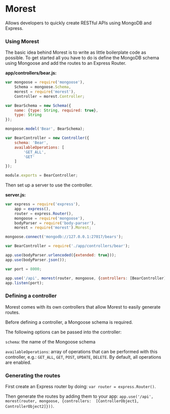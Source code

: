 # Morest #

Allows developers to quickly create RESTful APIs using MongoDB and Express.

### Using Morest ###

The basic idea behind Morest is to write as little boilerplate code as possible. To get started all you have to do is
define the MongoDB schema using Mongoose and add the routes to an Express Router.
 
**app/controllers/bear.js:**

```javascript
var mongoose = require('mongoose'), 
    Schema = mongoose.Schema,
    morest = require('morest'),
    Controller = morest.Controller;

var BearSchema = new Schema({
    name: {type: String, required: true},
    type: String
});

mongoose.model('Bear', BearSchema);

var BearController = new Controller({
    schema: 'Bear',
    availableOperations: [
        'GET_ALL',
        'GET'
    ]
});

module.exports = BearController;
```

Then set up a server to use the controller.

**server.js:**

```javascript
var express = require('express'),
    app = express(),
    router = express.Router(),
    mongoose = require('mongoose'),
    bodyParser = require('body-parser'),
    morest = require('morest').Morest;

mongoose.connect('mongodb://127.0.0.1:27017/bears');

var BearController = require('./app/controllers/bear');

app.use(bodyParser.urlencoded({extended: true}));
app.use(bodyParser.json());

var port = 8000;

app.use('/api', morest(router, mongoose, {controllers: [BearController]}));
app.listen(port);
```

### Defining a controller ###
Morest comes with its own controllers that allow Morest to easily generate routes. 

Before defining a controller, a Mongoose schema is required.

The following options can be passed into the controller:

`schema`: the name of the Mongoose schema

`availableOperations`: array of operations that can be performed with this controller, e.g.: `GET_ALL`, `GET`, 
`POST`, `UPDATE`, `DELETE`. By default, all operations are enabled.

### Generating the routes ###
First create an Express router by doing: `var router = express.Router()`.

Then generate the routes by adding them to your app: `app.use('/api', morest(router, mongoose, {controllers: 
[ControllerObject1, ControllerObject2]}))`.
